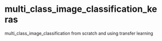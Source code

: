 # multi_class_image_classification_keras
multi_class_image_classification  from scratch and using transfer learning
